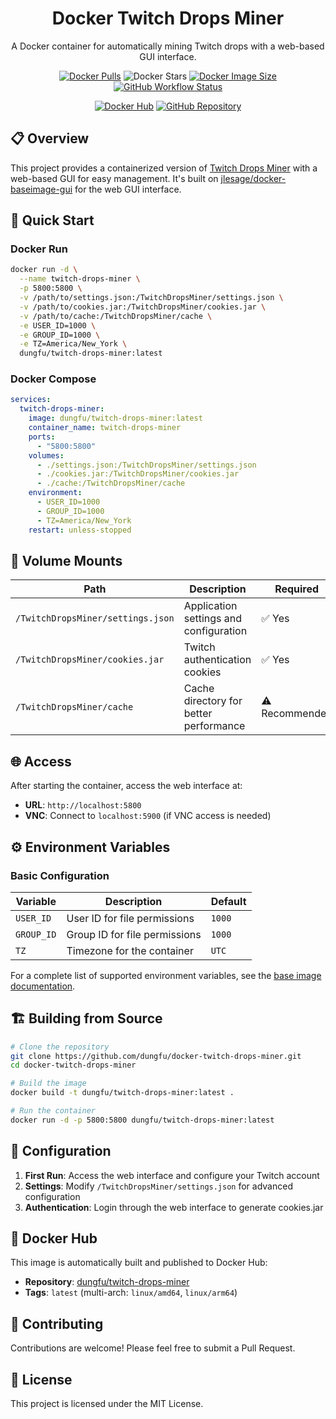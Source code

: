 <div align="center">

# Docker Twitch Drops Miner

A Docker container for automatically mining Twitch drops with a web-based GUI interface.

[<img src="https://img.shields.io/docker/pulls/dungfu/twitch-drops-miner" alt="Docker Pulls">](https://hub.docker.com/r/dungfu/twitch-drops-miner)
<img src="https://img.shields.io/docker/stars/dungfu/twitch-drops-miner?style=flat-square" alt="Docker Stars">
[<img src="https://img.shields.io/docker/image-size/dungfu/twitch-drops-miner/latest" alt="Docker Image Size">](https://hub.docker.com/r/dungfu/twitch-drops-miner)
[<img src="https://img.shields.io/github/actions/workflow/status/fireph/docker-twitch-drops-miner/dockerimage-main.yml" alt="GitHub Workflow Status">](https://github.com/fireph/docker-twitch-drops-miner/actions)

[<img src="https://img.shields.io/badge/Open%20On-DockerHub-blue?style=for-the-badge&logo=docker" alt="Docker Hub">](https://hub.docker.com/r/dungfu/twitch-drops-miner) [<img src="https://img.shields.io/badge/GitHub-Repository-blue?style=for-the-badge&logo=github" alt="GitHub Repository">](https://github.com/fireph/docker-twitch-drops-miner)

</div>

## 📋 Overview

This project provides a containerized version of [Twitch Drops Miner](https://github.com/DevilXD/TwitchDropsMiner) with a web-based GUI for easy management. It's built on [jlesage/docker-baseimage-gui](https://github.com/jlesage/docker-baseimage-gui) for the web GUI interface.

## 🚀 Quick Start

### Docker Run

```bash
docker run -d \
  --name twitch-drops-miner \
  -p 5800:5800 \
  -v /path/to/settings.json:/TwitchDropsMiner/settings.json \
  -v /path/to/cookies.jar:/TwitchDropsMiner/cookies.jar \
  -v /path/to/cache:/TwitchDropsMiner/cache \
  -e USER_ID=1000 \
  -e GROUP_ID=1000 \
  -e TZ=America/New_York \
  dungfu/twitch-drops-miner:latest
```

### Docker Compose

```yaml
services:
  twitch-drops-miner:
    image: dungfu/twitch-drops-miner:latest
    container_name: twitch-drops-miner
    ports:
      - "5800:5800"
    volumes:
      - ./settings.json:/TwitchDropsMiner/settings.json
      - ./cookies.jar:/TwitchDropsMiner/cookies.jar
      - ./cache:/TwitchDropsMiner/cache
    environment:
      - USER_ID=1000
      - GROUP_ID=1000
      - TZ=America/New_York
    restart: unless-stopped
```

## 📁 Volume Mounts

| Path | Description | Required |
|------|-------------|----------|
| `/TwitchDropsMiner/settings.json` | Application settings and configuration | ✅ Yes |
| `/TwitchDropsMiner/cookies.jar` | Twitch authentication cookies | ✅ Yes |
| `/TwitchDropsMiner/cache` | Cache directory for better performance | ⚠️ Recommended |

## 🌐 Access

After starting the container, access the web interface at:
- **URL**: `http://localhost:5800`
- **VNC**: Connect to `localhost:5900` (if VNC access is needed)

## ⚙️ Environment Variables

### Basic Configuration

| Variable | Description | Default |
|----------|-------------|---------|
| `USER_ID` | User ID for file permissions | `1000` |
| `GROUP_ID` | Group ID for file permissions | `1000` |
| `TZ` | Timezone for the container | `UTC` |

For a complete list of supported environment variables, see the [base image documentation](https://github.com/jlesage/docker-baseimage-gui#environment-variables).

## 🏗️ Building from Source

```bash
# Clone the repository
git clone https://github.com/dungfu/docker-twitch-drops-miner.git
cd docker-twitch-drops-miner

# Build the image
docker build -t dungfu/twitch-drops-miner:latest .

# Run the container
docker run -d -p 5800:5800 dungfu/twitch-drops-miner:latest
```

## 🔧 Configuration

1. **First Run**: Access the web interface and configure your Twitch account
2. **Settings**: Modify `/TwitchDropsMiner/settings.json` for advanced configuration
3. **Authentication**: Login through the web interface to generate cookies.jar

## 🐳 Docker Hub

This image is automatically built and published to Docker Hub:
- **Repository**: [dungfu/twitch-drops-miner](https://hub.docker.com/r/dungfu/twitch-drops-miner)
- **Tags**: `latest` (multi-arch: `linux/amd64`, `linux/arm64`)

## 🤝 Contributing

Contributions are welcome! Please feel free to submit a Pull Request.

## 📜 License

This project is licensed under the MIT License.

